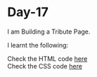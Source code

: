 # Day-17
I am Building a Tribute Page.

I learnt the following:


Check the HTML code [here](./full-code.html)  
Check the CSS code [here](./full-code.css)